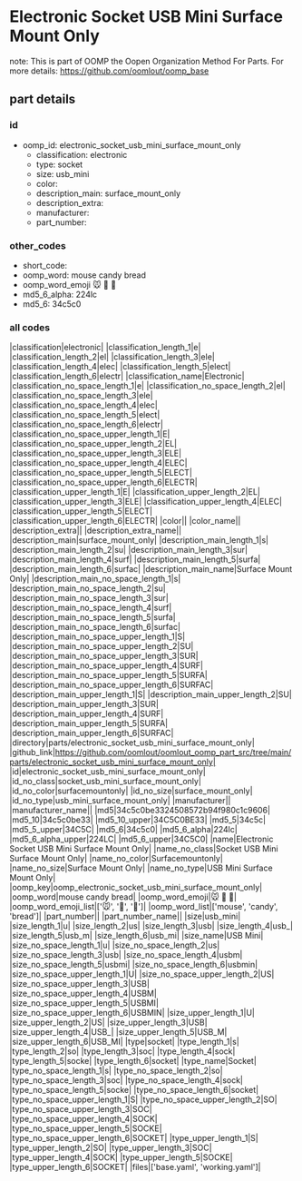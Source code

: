 # Electronic Socket USB Mini Surface Mount Only  

note: This is part of OOMP the Oopen Organization Method For Parts. For more details: https://github.com/oomlout/oomp_base

##  part details





### id
* oomp_id: electronic_socket_usb_mini_surface_mount_only
  * classification: electronic
  * type: socket
  * size: usb_mini
  * color: 
  * description_main: surface_mount_only
  * description_extra: 
  * manufacturer: 
  * part_number: 

### other_codes
* short_code: 
* oomp_word: mouse candy bread
* oomp_word_emoji :mouse: :candy: :bread:
* md5_6_alpha: 224lc
* md5_6: 34c5c0

### all codes 
|classification|electronic|
|classification_length_1|e|
|classification_length_2|el|
|classification_length_3|ele|
|classification_length_4|elec|
|classification_length_5|elect|
|classification_length_6|electr|
|classification_name|Electronic|
|classification_no_space_length_1|e|
|classification_no_space_length_2|el|
|classification_no_space_length_3|ele|
|classification_no_space_length_4|elec|
|classification_no_space_length_5|elect|
|classification_no_space_length_6|electr|
|classification_no_space_upper_length_1|E|
|classification_no_space_upper_length_2|EL|
|classification_no_space_upper_length_3|ELE|
|classification_no_space_upper_length_4|ELEC|
|classification_no_space_upper_length_5|ELECT|
|classification_no_space_upper_length_6|ELECTR|
|classification_upper_length_1|E|
|classification_upper_length_2|EL|
|classification_upper_length_3|ELE|
|classification_upper_length_4|ELEC|
|classification_upper_length_5|ELECT|
|classification_upper_length_6|ELECTR|
|color||
|color_name||
|description_extra||
|description_extra_name||
|description_main|surface_mount_only|
|description_main_length_1|s|
|description_main_length_2|su|
|description_main_length_3|sur|
|description_main_length_4|surf|
|description_main_length_5|surfa|
|description_main_length_6|surfac|
|description_main_name|Surface Mount Only|
|description_main_no_space_length_1|s|
|description_main_no_space_length_2|su|
|description_main_no_space_length_3|sur|
|description_main_no_space_length_4|surf|
|description_main_no_space_length_5|surfa|
|description_main_no_space_length_6|surfac|
|description_main_no_space_upper_length_1|S|
|description_main_no_space_upper_length_2|SU|
|description_main_no_space_upper_length_3|SUR|
|description_main_no_space_upper_length_4|SURF|
|description_main_no_space_upper_length_5|SURFA|
|description_main_no_space_upper_length_6|SURFAC|
|description_main_upper_length_1|S|
|description_main_upper_length_2|SU|
|description_main_upper_length_3|SUR|
|description_main_upper_length_4|SURF|
|description_main_upper_length_5|SURFA|
|description_main_upper_length_6|SURFAC|
|directory|parts/electronic_socket_usb_mini_surface_mount_only|
|github_link|https://github.com/oomlout/oomlout_oomp_part_src/tree/main/parts/electronic_socket_usb_mini_surface_mount_only|
|id|electronic_socket_usb_mini_surface_mount_only|
|id_no_class|socket_usb_mini_surface_mount_only|
|id_no_color|surfacemountonly|
|id_no_size|surface_mount_only|
|id_no_type|usb_mini_surface_mount_only|
|manufacturer||
|manufacturer_name||
|md5|34c5c0be3324508572b94f980c1c9606|
|md5_10|34c5c0be33|
|md5_10_upper|34C5C0BE33|
|md5_5|34c5c|
|md5_5_upper|34C5C|
|md5_6|34c5c0|
|md5_6_alpha|224lc|
|md5_6_alpha_upper|224LC|
|md5_6_upper|34C5C0|
|name|Electronic Socket USB Mini Surface Mount Only|
|name_no_class|Socket USB Mini Surface Mount Only|
|name_no_color|Surfacemountonly|
|name_no_size|Surface Mount Only|
|name_no_type|USB Mini Surface Mount Only|
|oomp_key|oomp_electronic_socket_usb_mini_surface_mount_only|
|oomp_word|mouse candy bread|
|oomp_word_emoji|:mouse: :candy: :bread:|
|oomp_word_emoji_list|[':mouse:', ':candy:', ':bread:']|
|oomp_word_list|['mouse', 'candy', 'bread']|
|part_number||
|part_number_name||
|size|usb_mini|
|size_length_1|u|
|size_length_2|us|
|size_length_3|usb|
|size_length_4|usb_|
|size_length_5|usb_m|
|size_length_6|usb_mi|
|size_name|USB Mini|
|size_no_space_length_1|u|
|size_no_space_length_2|us|
|size_no_space_length_3|usb|
|size_no_space_length_4|usbm|
|size_no_space_length_5|usbmi|
|size_no_space_length_6|usbmin|
|size_no_space_upper_length_1|U|
|size_no_space_upper_length_2|US|
|size_no_space_upper_length_3|USB|
|size_no_space_upper_length_4|USBM|
|size_no_space_upper_length_5|USBMI|
|size_no_space_upper_length_6|USBMIN|
|size_upper_length_1|U|
|size_upper_length_2|US|
|size_upper_length_3|USB|
|size_upper_length_4|USB_|
|size_upper_length_5|USB_M|
|size_upper_length_6|USB_MI|
|type|socket|
|type_length_1|s|
|type_length_2|so|
|type_length_3|soc|
|type_length_4|sock|
|type_length_5|socke|
|type_length_6|socket|
|type_name|Socket|
|type_no_space_length_1|s|
|type_no_space_length_2|so|
|type_no_space_length_3|soc|
|type_no_space_length_4|sock|
|type_no_space_length_5|socke|
|type_no_space_length_6|socket|
|type_no_space_upper_length_1|S|
|type_no_space_upper_length_2|SO|
|type_no_space_upper_length_3|SOC|
|type_no_space_upper_length_4|SOCK|
|type_no_space_upper_length_5|SOCKE|
|type_no_space_upper_length_6|SOCKET|
|type_upper_length_1|S|
|type_upper_length_2|SO|
|type_upper_length_3|SOC|
|type_upper_length_4|SOCK|
|type_upper_length_5|SOCKE|
|type_upper_length_6|SOCKET|
|files|['base.yaml', 'working.yaml']|
